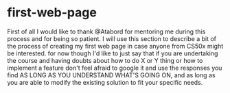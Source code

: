 # first-web-page
First of all I would like to thank @Atabord for mentoring me during this process and for being so patient.
I will use this section to describe a bit of the process of creating my first web page in case anyone from CS50x might be interested.
for now though I'd like to just say that if you are undertaking the course and having doubts about how to do X or Y thing or how to implement a feature
don't feel afraid to google it and use the responses you find AS LONG AS YOU UNDERSTAND WHAT'S GOING ON, and as long as you are able to modify the existing solution
to fit your specific needs.
